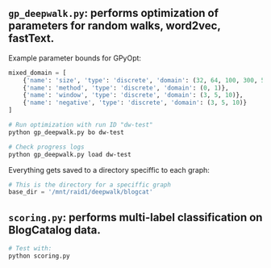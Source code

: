  
## `gp_deepwalk.py`: performs optimization of parameters for random walks, word2vec, fastText.

Example parameter bounds for GPyOpt:

```python
mixed_domain = [
    {'name': 'size', 'type': 'discrete', 'domain': (32, 64, 100, 300, 500)},
    {'name': 'method', 'type': 'discrete', 'domain': (0, 1)},
    {'name': 'window', 'type': 'discrete', 'domain': (3, 5, 10)},
    {'name': 'negative', 'type': 'discrete', 'domain': (3, 5, 10)}
]
```

```bash
# Run optimization with run ID "dw-test"
python gp_deepwalk.py bo dw-test

# Check progress logs
python gp_deepwalk.py load dw-test
```

Everything gets saved to a directory speciffic to each graph:

```python
# This is the directory for a speciffic graph
base_dir = '/mnt/raid1/deepwalk/blogcat'
```

## `scoring.py`: performs multi-label classification on BlogCatalog data.

```bash
# Test with:
python scoring.py
```